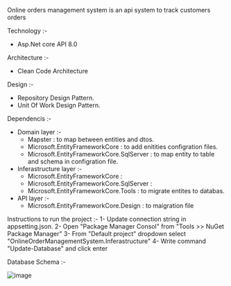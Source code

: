 Online orders management system is an api system to track customers orders

Technology :-
 - Asp.Net core API 8.0

Architecture :-
 - Clean Code Architecture

Design :-
  - Repository Design Pattern.
  - Unit Of Work Design Pattern.

Dependencis :-
  - Domain layer :-
    * Mapster : to map between entities and dtos.
    * Microsoft.EntityFrameworkCore : to add enitities configration files.
    * Microsoft.EntityFrameworkCore.SqlServer : to map entity to table and schema in configration file.
  - Inferastructure layer :-
    * Microsoft.EntityFrameworkCore : 
    * Microsoft.EntityFrameworkCore.SqlServer :
    * Microsoft.EntityFrameworkCore.Tools : to migrate entites to databas.
  - API layer :-
    * Microsoft.EntityFrameworkCore.Design : to maigration file
   
Instructions to run the project :-
  1- Update connection string in appsetting.json.
  2- Open "Package Manager Consol" from "Tools >> NuGet Package Manager"
  3- From "Default project" dropdown select "OnlineOrderManagementSystem.Inferastructure"
  4- Write command "Update-Database" and click enter

Database Schema :-


 ![image](https://github.com/user-attachments/assets/cc8e8473-314a-4074-bd57-f5309e77bfb6)

 

